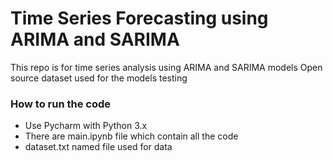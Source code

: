 # Time Series Forecasting using ARIMA and SARIMA

This repo is for time series analysis using ARIMA and SARIMA models
Open source dataset used for the models testing

### How to run the code
- Use Pycharm with Python 3.x 
- There are main.ipynb file which contain all the code 
- dataset.txt named file used for data
